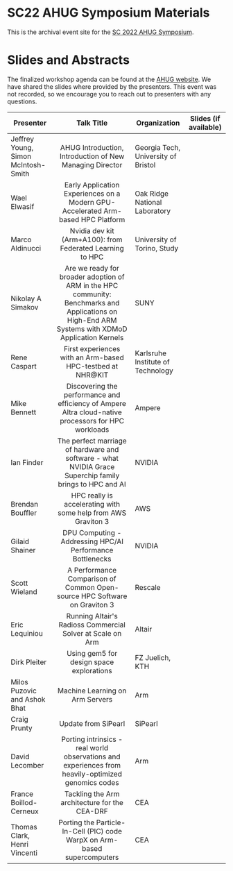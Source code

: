 # SC22 AHUG Symposium Materials
This is the archival event site for the [SC 2022 AHUG Symposium](https://a-hug.org/events/sc-2022-ahug-event/). 

# Slides and Abstracts
The finalized workshop agenda can be found at the [AHUG website](https://a-hug.org/events/sc-2022-ahug-event/). We have shared the slides where provided by the presenters. This event was not recorded, so we encourage you to reach out to presenters with any questions.

| Presenter | Talk Title | Organization | Slides (if available) |
| ---------------------------------- | :------------: | ---------- | --------------------------------|
| Jeffrey Young, Simon McIntosh-Smith | AHUG Introduction, Introduction of New Managing Director |	Georgia Tech, University of Bristol | |
| Wael Elwasif | Early Application Experiences on a Modern GPU-Accelerated Arm-based HPC Platform | Oak Ridge National Laboratory | |
| Marco Aldinucci              | Nvidia  dev kit (Arm+A100): from Federated Learning to HPC   | University  of Torino, Study       |                       |
| Nikolay A Simakov            | Are  we ready for broader adoption of ARM in the HPC community: Benchmarks  and Applications on High-End ARM Systems with XDMoD Application Kernels| SUNY                               |                       |
| Rene  Caspart                | First  experiences with an Arm-based HPC-testbed at NHR@KIT  | Karlsruhe  Institute of Technology |                       |
| Mike  Bennett                | Discovering  the performance and efficiency of Ampere Altra cloud-native processors for  HPC workloads | Ampere   |            |
| Ian  Finder                  | The  perfect marriage of hardware and software - what NVIDIA Grace Superchip  family brings to HPC and AI | NVIDIA |          |
| Brendan  Bouffler            | HPC  really is accelerating with  some help from AWS Graviton 3 | AWS                                |                       |
| Gilaid Shainer               | DPU  Computing - Addressing HPC/AI Performance Bottlenecks   | NVIDIA                             |                       |
| Scott Wieland                | A  Performance Comparison of Common Open-source HPC Software on Graviton 3 | Rescale                            |         |
| Eric Lequiniou               | Running  Altair's Radioss Commercial Solver at Scale on Arm  | Altair                             |                       |
| Dirk Pleiter                 | Using  gem5 for design space explorations                    | FZ  Juelich, KTH                   |                       |
| Milos Puzovic and Ashok Bhat | Machine  Learning on Arm Servers                             | Arm                                |                       |
| Craig Prunty                 | Update  from SiPearl                                         | SiPearl                            |                       |
| David Lecomber               | Porting  intrinsics - real world observations and experiences from heavily-optimized  genomics codes | Arm |              |
| France Boillod-Cerneux       | Tackling  the Arm architecture for the CEA-DRF               | CEA                                |                       |
| Thomas Clark, Henri Vincenti | Porting  the Particle-In-Cell (PIC) code WarpX on Arm-based supercomputers | CEA                  |                       |
